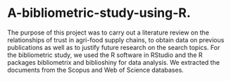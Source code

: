# A-bibliometric-study-using-R.
The purpose of this project was to carry out a literature review on the relationships of trust in agri-food supply chains, to obtain data on previous publications as well as to justify future research on the search topics. For the bibliometric study, we used the R software in RStudio and the R packages bibliometrix and biblioshiny for data analysis. We extracted the documents from the Scopus and Web of Science databases.

